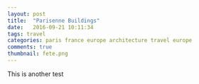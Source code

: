 ```yaml
---
layout: post
title:  "Parisenne Buildings"
date:   2016-09-21 10:11:34
tags: travel
categories: paris france europe architecture travel europe
comments: true
thumbnail: fete.png
---
```



This is another test